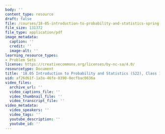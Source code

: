 ```yaml
---
body: ''
content_type: resource
draft: false
file: /courses/18-05-introduction-to-probability-and-statistics-spring-2022/mit18_05_s22_class15_pset.pdf
file_size: 131372
file_type: application/pdf
image_metadata:
  caption: ''
  credit: ''
  image-alt: ''
learning_resource_types:
- Problem Sets
license: https://creativecommons.org/licenses/by-nc-sa/4.0/
resourcetype: Document
title: '18.05 Introduction to Probability and Statistics (S22), Class 15: Problems'
uid: af26d61f-1a3a-46fe-8390-0ecfbac0636a
video_files:
  archive_url: ''
  video_captions_file: ''
  video_thumbnail_file: ''
  video_transcript_file: ''
video_metadata:
  video_speakers: ''
  video_tags: ''
  youtube_description: ''
  youtube_id: ''
---
```

